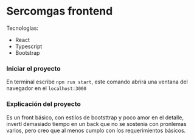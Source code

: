 # Sercomgas frontend 

Tecnologías:
  - React 
  - Typescript
  - Bootstrap

 
### Iniciar el proyecto 
En terminal escribe `npm run start`, este comando abrirá una ventana del navegador en el `localhost:3000`

### Explicación del proyecto
Es un front básico, con estilos de bootsttrap y poco amor en el detalle, invertí demasiado tiempo en un back que no se sostenia con pronlemas varios, pero creo que al menos cumplo con los requerimientos básicos.